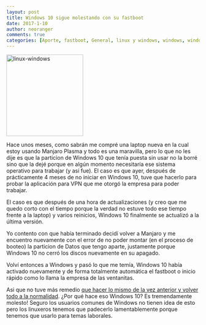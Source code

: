 ```yaml
---
layout: post
title: Windows 10 sigue molestando con su fastboot
date: 2017-1-10
author: neoranger
comments: true
categories: [Aporte, fastboot, General, linux y windows, windows, windows 10, windows fastboot, windows y linux, windows10]
---
```

<img class=" size-full wp-image-2612 aligncenter" src="https://blogneositelinux.files.wordpress.com/2016/10/linux-windows.jpg" alt="linux-windows" width="200" height="213" />

Hace unos meses, como sabrán me compré una laptop nueva en la cual estoy usando Manjaro Plasma y todo es una maravilla, pero lo que no les dije es que la particion de Windows 10 que tenía puesta sin usar no la borré sino que la dejé porque en algún momento necesitaría ese sistema operativo para trabajar (y así fue). El caso es que ayer, después de prácticamente 4 meses de no iniciar en Windows 10, tuve que hacerlo para probar la aplicación para VPN que me otorgó la empresa para poder trabajar.

<!--more-->

El caso es que después de una hora de actualizaciones (y creo que me quedo corto con el tiempo porque la verdad no estuve todo ese tiempo frente a la laptop) y varios reinicios, Windows 10 finalmente se actualizó a la última versión.

Yo contento con que había terminado decidí volver a Manjaro y me encuentro nuevamente con el error de no poder montar (en el proceso de booteo) la particion de Datos que tengo aparte, justamente porque Windows 10 no cerró los discos nuevamente en su apagado.

Volví entonces a Windows y pasó lo que me temía, Windows 10 había activado nuevamente y de forma totalmente automática el fastboot o inicio rápido como lo llama la empresa de las ventanitas.

Asi que no tuve más remedio <a href="http://neositelinux.com/2015/07/20/aporte-windows-10-y-su-mentiroso-fast-boot-que-complica-a-linux/">que hacer lo mismo de la vez anterior y volver todo a la normalidad</a>. ¿Por qué hace eso Windows 10? Es tremendamente molesto! Seguro los usuarios comunes de Windows no tienen idea de esto pero los linuxeros tenemos que padecerlo lamentablemente porque tenemos que usarlo para temas laborales.
